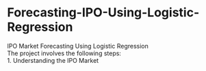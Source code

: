 # Forecasting-IPO-Using-Logistic-Regression
IPO Market Forecasting Using Logistic Regression <br />
The project involves the following steps: <br />
	1. Understanding the IPO Market <br />
